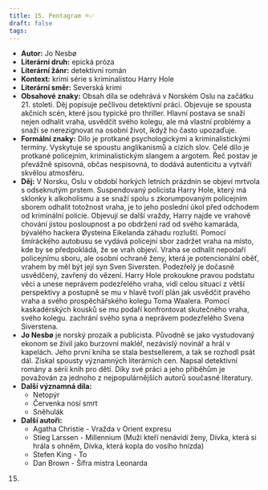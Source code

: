 ```yaml
---
title: 15. Pentagram ⛧✅
draft: false
tags:
---
```

- **Autor:** Jo Nesbø
- **Literární druh:** epická próza
- **Literární žánr:** detektivní román
- **Kontext:** krimi série s kriminalistou Harry Hole
- **Literární směr:** Severská krimi
- **Obsahové znaky:** Obsah díla se odehrává v Norském Oslu na začátku 21. století. Děj popisuje pečlivou detektivní práci. Objevuje se spousta akčních scén, které jsou typické pro thriller. Hlavní postava se snaží nejen odhalit vraha, usvědčit svého kolegu, ale má vlastní problémy a snaží se nerezignovat na osobní život, ikdyž ho často upozaďuje.
- **Formální znaky:** Dílo je protkané psychologickými a kriminalistickými termíny. Vyskytuje se spoustu anglikanismů a cizích slov. Celé dílo je protkané policejním, kriminalistickým slangem a argotem. Řeč postav je převážně spisovná, občas nespisovná, to dodává autenticitu a vytváří skvělou atmosféru.
- **Děj:** V Norsku, Oslu v období horkých letních prázdnin se objeví mrtvola s odseknutým prstem. Suspendovaný policista Harry Hole, který má sklonky k alkoholismu a  se snaží spolu s zkorumpovaným policejním sborem odhalit totožnost vraha, je to jeho poslední úkol před odchodem od kriminální policie. Objevují se další vraždy, Harry najde ve vrahově chování jistou posloupnost a po obdržení rad od svého kamaráda, bývalého hackera Øysteina Eikelanda záhadu rozluští. Pomocí šmíráckého autobusu se vydává policejní sbor zadržet vraha na místo, kde by se předpokládá, že se vrah objeví. Vraha se odhalit nepodaří policejnímu sboru, ale osobní ochraně ženy, která je potencionální oběť, vrahem by měl být její syn Sven Siversten. Podezřelý je dočasně usvědčený, zavřený do vězení. Harry Hole prokoukne pravou podstatu věci a unese neprávem podezřelého vraha, vidí celou situaci z větší perspektivy a postupně se mu v hlavě tvoří plán jak usvědčit pravého vraha a svého prospěchářského kolegu Toma Waalera. Pomocí kaskadérských kousků se mu podaří konfrontovat skutečného vraha, svého kolegu. zachrání svého syna a neprávem podezřelého Svena Siverstena.
- **Jo Nesbø** je norský prozaik a publicista. Původně se jako vystudovaný ekonom se živil jako burzovní makléř, nezávislý novinář a hrál v kapelách. Jeho první kniha se stala bestsellerem, a tak se rozhodl psát dál. Získal spousty významných literárních cen. Napsal detektivní romány a sérii knih pro děti. Díky své práci a jeho příběhům je považován za jednoho z nejpopulárnějších autorů současné literatury.
- **Další významná díla:** 
	* Netopýr
	* Červenka nosí smrt
	* Sněhulák
- **Další autoři:** 
	* Agatha Christie - Vražda v Orient expresu
	* Stieg Larssen - Millennium (Muži kteří nenávidí ženy, Dívka, která si hrála s ohněm, Dívka, která kopla do vosího hnízda)
	* Stefen King - To
	* Dan Brown - Šifra mistra Leonarda

15.